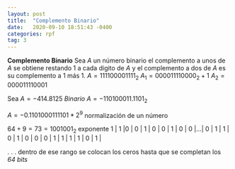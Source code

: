 ```yaml
---
layout: post
title:  "Complemento Binario"
date:   2020-09-10 18:51:43 -0400
categories: rpf
tag: 3
---
```

**Complemento Binario**
Sea $A$ un número binario el complemento a unos de $A$ se obtiene restando $1$ a cada digito de $A$ y el complemento a dos de $A$ es su complemento a $1$ más $1$.
$A= 1 1 1 1 0 0 0 0 1 1 1 1_2$
$A_1= 0  0  0  0  1  1  1  1 0  0  0  0_2 + 1$
$A_2= 0  0  0  0  1  1  1  1 0  0  0 1$



Sea 
$A=-414.8125$
*Binario* 
$A= -110100011.110 1_2$

$A= -0.1101000111101*2^9$ normalización de un número

$64+9=73=1001001_2$ exponente
1 | 1 |0 | 0 | 1 | 0 | 0 | 1 | 0 |	 0 |…|	0 | 1 | 1 | 0 | 1 | 0 | 0 | 0 | 1 | 1 | 1 | 1 | 0 |	1 |

. . . dentro de ese rango se colocan los ceros hasta que se completan los *64 bits*


